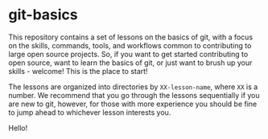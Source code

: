 # git-basics

This repository contains a set of lessons on the basics of git, with a focus on the skills, commands, tools, and workflows common to contributing to large open source projects.
So, if you want to get started contributing to open source, want to learn the basics of git, or just want to brush up your skills - welcome! This is the place to start!

The lessons are organized into directories by `XX-lesson-name`, where `XX` is a number. We recommend that you go through the lessons sequentially if you are new to git,
however, for those with more experience you should be fine to jump ahead to whichever lesson interests you.

Hello!
